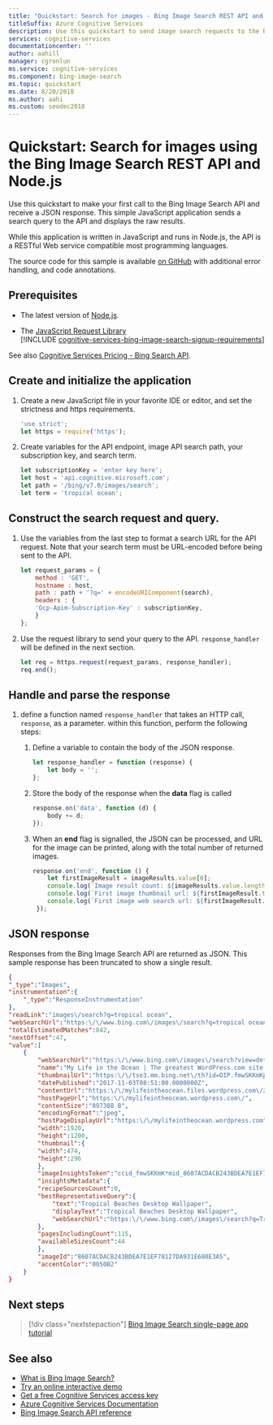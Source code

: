 ```yaml
---
title: "Quickstart: Search for images - Bing Image Search REST API and Node.js"
titleSuffix: Azure Cognitive Services
description: Use this quickstart to send image search requests to the Bing Image Search REST API using JavaScript, and receive JSON responses.
services: cognitive-services
documentationcenter: ''
author: aahill
manager: cgronlun
ms.service: cognitive-services
ms.component: bing-image-search
ms.topic: quickstart
ms.date: 8/20/2018
ms.author: aahi
ms.custom: seodec2018
---
```


# Quickstart: Search for images using the Bing Image Search REST API and Node.js

Use this quickstart to make your first call to the Bing Image Search API and receive a JSON response. This simple JavaScript application sends a search query to the API and displays the raw results.

While this application is written in JavaScript and runs in Node.js, the API is a RESTful Web service compatible most programming languages.

The source code for this sample is available [on GitHub](https://github.com/Azure-Samples/cognitive-services-REST-api-samples/blob/master/nodejs/Search/BingImageSearchv7Quickstart.js) with additional error handling, and code annotations.

## Prerequisites

* The latest version of [Node.js](https://nodejs.org/en/download/).

* The [JavaScript Request Library](https://github.com/request/request)  
[!INCLUDE [cognitive-services-bing-image-search-signup-requirements](../../../../includes/cognitive-services-bing-image-search-signup-requirements.md)]

See also [Cognitive Services Pricing - Bing Search API](https://azure.microsoft.com/pricing/details/cognitive-services/search-api/).

## Create and initialize the application

1. Create a new JavaScript file in your favorite IDE or editor, and set the strictness and https requirements.

    ```javascript
    'use strict';
    let https = require('https');
    ```

2. Create variables for the API endpoint, image API search path, your subscription key, and search term.
    ```javascript
    let subscriptionKey = 'enter key here';
    let host = 'api.cognitive.microsoft.com';
    let path = '/bing/v7.0/images/search';
    let term = 'tropical ocean';
    ```

## Construct the search request and query.

1. Use the variables from the last step to format a search URL for the API request. Note that your search term must be URL-encoded before being sent to the API.

    ```javascript
    let request_params = {
        method : 'GET',
        hostname : host,
        path : path + '?q=' + encodeURIComponent(search),
        headers : {
        'Ocp-Apim-Subscription-Key' : subscriptionKey,
        }
    };
    ```

2. Use the request library to send your query to the API. `response_handler` will be defined in the next section.
    ```javascript
    let req = https.request(request_params, response_handler);
    req.end();
    ```

## Handle and parse the response

1. define a function named `response_handler` that takes an HTTP call, `response`, as a parameter. within this function, perform the following steps:

    1. Define a variable to contain the body of the JSON response.  
        ```javascript
        let response_handler = function (response) {
            let body = '';
        };
        ```

    2. Store the body of the response when the **data** flag is called
        ```javascript
        response.on('data', function (d) {
            body += d;
        });
        ```

    3. When an **end** flag is signalled, the JSON can be processed, and URL for the image can be printed, along with the total number of returned images.

        ```javascript
        response.on('end', function () {
            let firstImageResult = imageResults.value[0];
            console.log(`Image result count: ${imageResults.value.length}`);
            console.log(`First image thumbnail url: ${firstImageResult.thumbnailUrl}`);
            console.log(`First image web search url: ${firstImageResult.webSearchUrl}`);
         });
        ```

## JSON response

Responses from the Bing Image Search API are returned as JSON. This sample response has been truncated to show a single result.

```json
{
"_type":"Images",
"instrumentation":{
    "_type":"ResponseInstrumentation"
},
"readLink":"images\/search?q=tropical ocean",
"webSearchUrl":"https:\/\/www.bing.com\/images\/search?q=tropical ocean&FORM=OIIARP",
"totalEstimatedMatches":842,
"nextOffset":47,
"value":[
    {
        "webSearchUrl":"https:\/\/www.bing.com\/images\/search?view=detailv2&FORM=OIIRPO&q=tropical+ocean&id=8607ACDACB243BDEA7E1EF78127DA931E680E3A5&simid=608027248313960152",
        "name":"My Life in the Ocean | The greatest WordPress.com site in ...",
        "thumbnailUrl":"https:\/\/tse3.mm.bing.net\/th?id=OIP.fmwSKKmKpmZtJiBDps1kLAHaEo&pid=Api",
        "datePublished":"2017-11-03T08:51:00.0000000Z",
        "contentUrl":"https:\/\/mylifeintheocean.files.wordpress.com\/2012\/11\/tropical-ocean-wallpaper-1920x12003.jpg",
        "hostPageUrl":"https:\/\/mylifeintheocean.wordpress.com\/",
        "contentSize":"897388 B",
        "encodingFormat":"jpeg",
        "hostPageDisplayUrl":"https:\/\/mylifeintheocean.wordpress.com",
        "width":1920,
        "height":1200,
        "thumbnail":{
        "width":474,
        "height":296
        },
        "imageInsightsToken":"ccid_fmwSKKmK*mid_8607ACDACB243BDEA7E1EF78127DA931E680E3A5*simid_608027248313960152*thid_OIP.fmwSKKmKpmZtJiBDps1kLAHaEo",
        "insightsMetadata":{
        "recipeSourcesCount":0,
        "bestRepresentativeQuery":{
            "text":"Tropical Beaches Desktop Wallpaper",
            "displayText":"Tropical Beaches Desktop Wallpaper",
            "webSearchUrl":"https:\/\/www.bing.com\/images\/search?q=Tropical+Beaches+Desktop+Wallpaper&id=8607ACDACB243BDEA7E1EF78127DA931E680E3A5&FORM=IDBQDM"
        },
        "pagesIncludingCount":115,
        "availableSizesCount":44
        },
        "imageId":"8607ACDACB243BDEA7E1EF78127DA931E680E3A5",
        "accentColor":"0050B2"
    }
}
```

## Next steps

> [!div class="nextstepaction"]
> [Bing Image Search single-page app tutorial](../tutorial-bing-image-search-single-page-app.md)

## See also

* [What is Bing Image Search?](https://docs.microsoft.com/azure/cognitive-services/bing-image-search/overview)  
* [Try an online interactive demo](https://azure.microsoft.com/services/cognitive-services/bing-image-search-api/)  
* [Get a free Cognitive Services access key](https://azure.microsoft.com/try/cognitive-services/?api=bing-image-search-api)  
* [Azure Cognitive Services Documentation](https://docs.microsoft.com/azure/cognitive-services)
* [Bing Image Search API reference](https://docs.microsoft.com/rest/api/cognitiveservices/bing-images-api-v7-reference)

